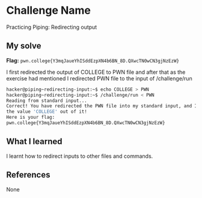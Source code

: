 # Challenge Name
Practicing Piping: Redirecting output

## My solve
**Flag:** `pwn.college{Y3mqJaueYhISddEzpXN4b6BN_8D.QXwcTN0wCN3gjNzEzW}`

I first redirected the output of COLLEGE to PWN file and after that as the exercise had mentioned I redirected PWN file to the input of /challenge/run
```bash
hacker@piping~redirecting-input:~$ echo COLLEGE > PWN
hacker@piping~redirecting-input:~$ /challenge/run < PWN
Reading from standard input...
Correct! You have redirected the PWN file into my standard input, and I read 
the value 'COLLEGE' out of it!
Here is your flag:
pwn.college{Y3mqJaueYhISddEzpXN4b6BN_8D.QXwcTN0wCN3gjNzEzW}
```

## What I learned
I learnt how to redirect inputs to other files and commands.

## References 
None


